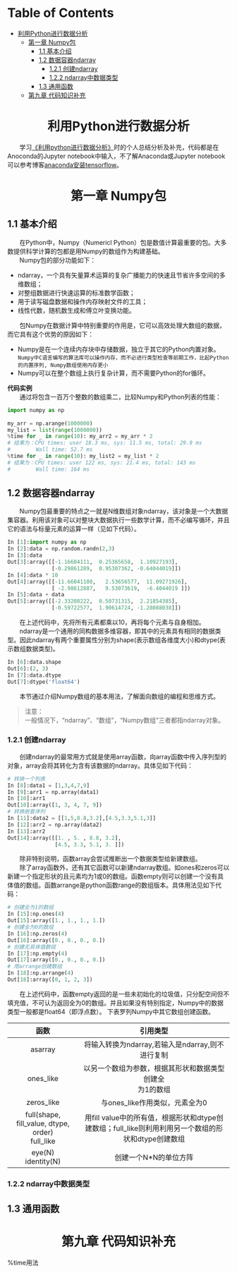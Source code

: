 Table of Contents
=================
* [利用Python进行数据分析](#利用Python进行数据分析)
  * [第一章 Numpy包](#1-Numpy包)  
     * [1.1 基本介绍](#11-基本介绍)
     * [1.2 数据容器ndarray](#12-数据容器ndarray)  
         * [1.2.1 创建ndarray](#121-创建ndarray)
         * [1.2.2 ndarray中数据类型](#122-ndarray中数据类型) 
     * [1.3 通用函数](#13-通用函数)   
  * [第九章 代码知识补充](#9-代码知识补充)  
     
# <center><div id="利用Python进行数据分析">利用Python进行数据分析</div></center>
&nbsp;&nbsp;&nbsp;&nbsp;&nbsp;&nbsp;&nbsp;学习[《利用python进行数据分析》](./References/利用python进行数据分析.pdf)时的个人总结分析及补充，代码都是在Anoconda的Jupyter notebook中输入，不了解Anaconda或Jupyter notebook可以参考博客[anaconda安装tensorflow](https://blog.csdn.net/lrglgy/article/details/90732675#2-anaconda安装tensorflow)。

# <center><div id="1-Numpy包">第一章 Numpy包</div></center>  
## <div id="11-基本介绍">1.1 基本介绍</div>    
&nbsp;&nbsp;&nbsp;&nbsp;&nbsp;&nbsp;&nbsp;在Python中，Numpy（Numericl Python）包是数值计算最重要的包。大多数提供科学计算的包都是用Numpy的数组作为构建基础。  
&nbsp;&nbsp;&nbsp;&nbsp;&nbsp;&nbsp;&nbsp;Numpy包的部分功能如下：  

+ ndarray，一个具有矢量算术运算的复杂广播能力的快速且节省许多空间的多维数组；  
+ 对整组数据进行快速运算的标准数学函数；  
+ 用于读写磁盘数据和操作内存映射文件的工具；  
+ 线性代数，随机数生成和傅立叶变换功能。  
   
&nbsp;&nbsp;&nbsp;&nbsp;&nbsp;&nbsp;&nbsp;包Numpy在数据计算中特别重要的作用是，它可以高效处理大数组的数据，而它具有这个优势的原因如下：  

+ Numpy是在一个连续内存块中存储数据，独立于其它的Python内置对象。  
`Numpy中C语言编写的算法库可以操作内存，而不必进行类型检查等前期工作，比起Python的内置序列, Numpy数组使用内存更小`  
+ Numpy可以在整个数组上执行复杂计算，而不需要Python的for循环。

**代码实例**  
&nbsp;&nbsp;&nbsp;&nbsp;&nbsp;&nbsp;&nbsp;通过将包含一百万个整数的数组乘二，比较Numpy和Python列表的性能：  
  
```python 
import numpy as np
 
my_arr = np.arange(1000000)
my_list = list(range(1000000))  
%time for _ in range(10): my_arr2 = my_arr * 2
# 结果为：CPU times: user 18.3 ms, sys: 11.5 ms, total: 29.9 ms
#        Wall time: 52.7 ms
%time for _ in range(10): my_list2 = my_list * 2
# 结果为：CPU times: user 122 ms, sys: 21.4 ms, total: 143 ms
#        Wall time: 164 ms 
```

## <div id="12-数据容器ndarray"> 1.2 数据容器ndarray</div>   
&nbsp;&nbsp;&nbsp;&nbsp;&nbsp;&nbsp;&nbsp;Numpy包最重要的特点之一就是N维数组对象ndarray，该对象是一个大数据集容器。利用该对象可以对整块大数据执行一些数学计算，而不必编写循环，并且它的语法与标量元素的运算一样（见如下代码）。  
  
  ```python
  In [1]:import numpy as np
  In [2]:data = np.random.randn(2,3)
  In [3]:data
  Out[3]:array([[-1.16604111,  0.25365658,  1.10927193],
                [-0.29861289,  0.95307362, -0.64044019]])
  In [4]:data * 10
  Out[4]:array([[-11.66041108,   2.53656577,  11.09271926],
                [ -2.98612887,   9.53073619,  -6.4044019 ]])
  In [5]:data + data
  Out[5]:array([[-2.33208222,  0.50731315,  2.21854385],
                [-0.59722577,  1.90614724, -1.28088038]])
  ```
&nbsp;&nbsp;&nbsp;&nbsp;&nbsp;&nbsp;&nbsp;在上述代码中，先将所有元素都乘以10，再将每个元素与自身相加。  
&nbsp;&nbsp;&nbsp;&nbsp;&nbsp;&nbsp;&nbsp;ndarray是一个通用的同构数据多维容器，即其中的元素具有相同的数据类型。因此ndarray有两个重要属性分别为shape(表示数组各维度大小)和dtype(表示数组数据类型)。  
  
  ```python
  In [6]:data.shape
  Out[6]:(2, 3)
  In [7]:data.dtype
  Out[7]:dtype('float64')
  ```  
&nbsp;&nbsp;&nbsp;&nbsp;&nbsp;&nbsp;&nbsp;本节通过介绍Numpy数组的基本用法，了解面向数组的编程和思维方式。  
> 注意：  
> 一般情况下，“ndarray”、“数组”，“Numpy数组”三者都指ndarray对象。

### <div id="121-创建ndarray">1.2.1 创建ndarray</div>  
&nbsp;&nbsp;&nbsp;&nbsp;&nbsp;&nbsp;&nbsp;创建ndarray的最常用方式就是使用array函数，向array函数中传入序列型的对象，array会将其转化为含有该数据的ndarray。具体见如下代码：  

  ```python
  # 转换一个列表
  In [8]:data1 = [1,3,4,7,9]
  In [9]:arr1 = np.array(data1)
  In [10]:arr1
  Out[10]:array([1, 3, 4, 7, 9])
  # 转换嵌套序列
  In [11]:data2 = [[1,5,8.8,3.2],[4.5,3.3,5.1,3]]
  In [12]:arr2 = np.array(data2)
  In [13]:arr2
  Out[14]:array([[1. , 5. , 8.8, 3.2],
                 [4.5, 3.3, 5.1, 3. ]])
  ```  
&nbsp;&nbsp;&nbsp;&nbsp;&nbsp;&nbsp;&nbsp;除非特别说明，函数array会尝试推断出一个数据类型给新建数组。  
&nbsp;&nbsp;&nbsp;&nbsp;&nbsp;&nbsp;&nbsp;除了array函数外，还有其它函数可以新建ndarray数组。如ones和zeros可以新建一个指定形状的且元素均为1或0的数组。函数empty则可以创建一个没有具体值的数组。函数arrange是python函数range的数组版本。具体用法见如下代码：  
  
  ```python
  # 创建全为1的数组
  In [15]:np.ones(4)
  Out[15]:array([1., 1., 1., 1.])
  # 创建全为0的数组
  In [16]:np.zeros(4)
  Out[16]:array([0., 0., 0., 0.])
  # 创建无具体值数组
  In [17]:np.empty(4)
  Out[17]:array([0., 0., 0., 0.])
  # 用arrange创建数组
  In [18]:np.arrange(4)
  Out[18]:array([0, 1, 2, 3])
  ```  
&nbsp;&nbsp;&nbsp;&nbsp;&nbsp;&nbsp;&nbsp;在上述代码中，函数empty返回的是一些未初始化的垃圾值，只分配空间但不填充值，不可认为返回全为0的数组。并且如果没有特别指定，Numpy中的数据类型一般都是float64（即浮点数）。 下表罗列Numpy中其它数组创建函数。

|函数        |引用类型|   
|:---------:|:-----:|    
|asarray    |将输入转换为ndarray,若输入是ndarray,则不进行复制|  
|ones_like  |以另一个数组为参数，根据其形状和数据类型创建全<br>为1的数组|
|zeros_like |与ones_like作用类似，元素全为0|
|full(shape, fill_value, dtype, order)<br>full\_like|用fill value中的所有值，根据形状和dtype创建数组；full_like则利用利用另一个数组的形状和dtype创建数组|
|eye(N)<br>identity(N)|创建一个N*N的单位方阵|  

### <div id="122-ndarray中数据类型">1.2.2 ndarray中数据类型</div>  
  
## <div id="13-通用函数">1.3 通用函数</div>  
# <center><div id="9-代码知识补充">第九章 代码知识补充</div></div>   
%time用法